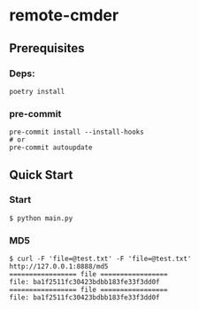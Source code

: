 # remote-cmder

## Prerequisites

### Deps:

```shell
poetry install
```

### pre-commit

```shell
pre-commit install --install-hooks
# or
pre-commit autoupdate
```

## Quick Start

### Start

```shell
$ python main.py
```

### MD5

```shell
$ curl -F 'file=@test.txt' -F 'file=@test.txt' http://127.0.0.1:8888/md5
================= file =================
file: ba1f2511fc30423bdbb183fe33f3dd0f
================= file =================
file: ba1f2511fc30423bdbb183fe33f3dd0f
```
